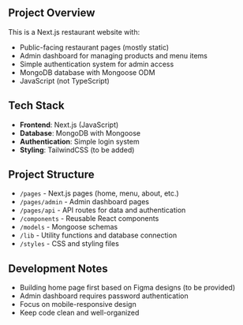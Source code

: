 <!-- Restaurant Website with Admin Dashboard -->

## Project Overview
This is a Next.js restaurant website with:
- Public-facing restaurant pages (mostly static)
- Admin dashboard for managing products and menu items
- Simple authentication system for admin access
- MongoDB database with Mongoose ODM
- JavaScript (not TypeScript)

## Tech Stack
- **Frontend**: Next.js (JavaScript)
- **Database**: MongoDB with Mongoose
- **Authentication**: Simple login system
- **Styling**: TailwindCSS (to be added)

## Project Structure
- `/pages` - Next.js pages (home, menu, about, etc.)
- `/pages/admin` - Admin dashboard pages
- `/pages/api` - API routes for data and authentication
- `/components` - Reusable React components
- `/models` - Mongoose schemas
- `/lib` - Utility functions and database connection
- `/styles` - CSS and styling files

## Development Notes
- Building home page first based on Figma designs (to be provided)
- Admin dashboard requires password authentication
- Focus on mobile-responsive design
- Keep code clean and well-organized
